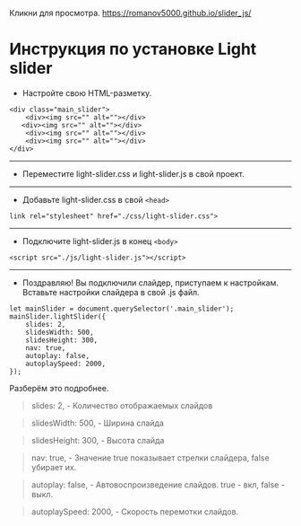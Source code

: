 Кликни для просмотра.
https://romanov5000.github.io/slider_js/

# Инструкция по установке Light slider #

* Настройте свою HTML-разметку.
```
<div class="main_slider">
    <div><img src="" alt=""></div>
   <div><img src="" alt=""></div>
    <div><img src="" alt=""></div>
    <div><img src="" alt=""></div>
</div>
```
***
* Переместите light-slider.css и light-slider.js в свой проект.
***
* Добавьте light-slider.css в свой `<head>`
```
link rel="stylesheet" href="./css/light-slider.css">
```
***
* Подключите light-slider.js в конец `<body>`

```<script src="./js/light-slider.js"></script>```
***
* Поздравляю! Вы подключили слайдер, приступаем к настройкам.
Вставьте настройки слайдера в свой .js файл.
```
let mainSlider = document.querySelector('.main_slider');
mainSlider.lightSlider({
    slides: 2,
    slidesWidth: 500,
    slidesHeight: 300,
    nav: true,
    autoplay: false,
    autoplaySpeed: 2000,
});
```
Разберём это подробнее.
>slides: 2, - Количество отображаемых слайдов

>slidesWidth: 500, - Ширина слайда

>slidesHeight: 300, - Высота слайда

>nav: true, - Значение true показывает стрелки слайдера, false 
убирает их.

>autoplay: false, - Автовоспроизведение слайдов. true - вкл, false - выкл.

>autoplaySpeed: 2000, - Скорость перемотки слайдов.
